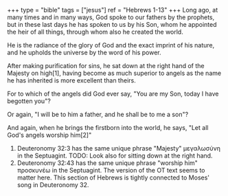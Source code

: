 +++
type = "bible"
tags = ["jesus"]
ref = "Hebrews 1-13"
+++
Long ago, at many times and in many ways, God spoke to our fathers by the prophets, but in these last days he has spoken to us by his Son, whom he appointed the heir of all things, through whom also he created the world.

He is the radiance of the glory of God and the exact imprint of his nature, and he upholds the universe by the word of his power.

After making purification for sins, he sat down at the right hand of the Majesty on high[1], having become as much superior to angels as the name he has inherited is more excellent than theirs.

For to which of the angels did God ever say, "You are my Son, today I have begotten you"?

Or again, "I will be to him a father, and he shall be to me a son"?

And again, when he brings the firstborn into the world, he says, "Let all God's angels worship him[2]"

1. Deuteronomy 32:3 has the same unique phrase "Majesty" μεγαλωσύνη in the Septuagint. TODO: Look also for sitting down at the right hand.
1. Deuteronomy 32:43 has the same unique phrase "worship him" προσκυνέω in the Septuagint. The version of the OT text seems to matter here. This section of Hebrews is tightly connected to Moses' song in Deuteronomy 32.
